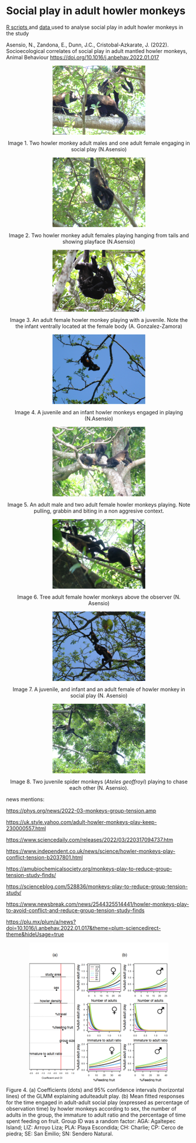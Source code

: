 # Social play in adult howler monkeys

<a href="https://github.com/norberello/social-play-in-adult-howler-monkeys/blob/main/social%20adult%20play%20in%20howler%20monkeys%20study%20RScripts%20.ipynb"> R scripts </a> and <a href="https://github.com/norberello/social-play-in-adult-howler-monkeys/tree/main/data"> data </a> used to analyse social play in adult howler monkeys in the study 

Asensio, N., Zandona, E., Dunn, J.C., Cristobal-Azkarate, J. (2022). Socioecological correlates of social play in adult mantled howler monkeys, Animal Behaviour https://doi.org/10.1016/j.anbehav.2022.01.017

<p align="center">
<img src="figures/two adult males and one adult female playing.png" width="50%" alt="" class="center" align="middle" alt="howler adult monkeys playing">
</center>
<p>    
<p align="center">
Image 1. Two howler monkey adult males and one adult female engaging in social play (N.Asensio)    
</p> 

<p align="center">
<img src="two females playing.JPG" width="50%" alt="" class="center" align="middle" alt="howler adult monkeys playing">
</center>
<p>    
<p align="center">
Image 2. Two howler monkey adult females playing hanging from tails and showing playface (N.Asensio)    
</p> 

<p align="center">
<img src="WhatsApp Image 2022-02-22 at 4.20.11 PM.jpeg" width="50%" alt="" class="center" align="middle" alt="howler adult monkeys playing">
</center>
<p>    
<p align="center">
Image 3. An adult female howler monkey playing with a juvenile. Note the the infant ventrally located at the female body (A. Gonzalez-Zamora)    
</p> 

<p align="center">
<img src="a juvenile and an infant social play.jpg" width="50%" alt="" class="center" align="middle" alt="howler adult monkeys playing">
</center>
<p>    
<p align="center">
Image 4. A juvenile and an infant howler monkeys engaged in playing (N.Asensio)   
</p> 

<p align="center">
<img src="2 adult females one adult male biting pulling.jpg" width="50%" alt="" class="center" align="middle" alt="howler adult monkeys playing">
</center>
<p>    
<p align="center">
Image 5. An adult male and two adult female howler monkeys playing. Note pulling, grabbin and biting in a non aggresive context.   
</p> 

<p align="center">
<img src="tree adult females playing agaltepec island.jpg" width="50%" alt="" class="center" align="middle" alt="howler adult monkeys playing">
</center>
<p>    
<p align="center">
Image 6. Tree adult female howler monkeys above the observer (N. Asensio)     
</p> 

<p align="center">
<img src="Play in albizia 4 copy.JPG" width="50%" alt="" class="center" align="middle" alt="howler adult monkeys playing">
</center>
<p>    
<p align="center">
Image 7. A juvenile, and infant and an adult female of howler monkey in social play (N. Asensio)     
</p> 



<p align="center">
<img src="two juvenile spider monkeys playing.jpg" width="50%" alt="" class="center" align="middle" alt="howler adult monkeys playing">
</center>
<p>    
<p align="center">
    Image 8. Two juvenile spider monkeys (<i>Ateles geoffroyi</i>) playing to chase each other (N. Asensio).     
</p> 

news mentions:</p> 
<https://phys.org/news/2022-03-monkeys-group-tension.amp></p> 
<https://uk.style.yahoo.com/adult-howler-monkeys-play-keep-230000557.html></p> 
<https://www.sciencedaily.com/releases/2022/03/220317094737.htm></p> 
<https://www.independent.co.uk/news/science/howler-monkeys-play-conflict-tension-b2037801.html></p> 
<https://amubiochemicalsociety.org/monkeys-play-to-reduce-group-tension-study-finds/></p> 
<https://scienceblog.com/528836/monkeys-play-to-reduce-group-tension-study/></p> 
<https://www.newsbreak.com/news/2544325514441/howler-monkeys-play-to-avoid-conflict-and-reduce-group-tension-study-finds></p> 
<https://plu.mx/plum/a/news?doi=10.1016/j.anbehav.2022.01.017&theme=plum-sciencedirect-theme&hideUsage=true> 
    

    
<p align="center">
<img src="/figures/figure play and correlates.png" width="75%" alt="" class="center" align="middle" alt="figure play correlates">
</center>

Figure 4. (a) Coefficients (dots) and 95% confidence intervals (horizontal lines) of the GLMM explaining adulteadult play. (b) Mean fitted responses for the time engaged in adult-adult social play (expressed as percentage of observation time) by howler monkeys according to sex, the number of adults in the group, the immature to adult ratio and the percentage of time spent feeding on fruit. Group ID was a random factor: AGA: Agaltepec Island; LIZ: Arroyo Liza; PLA: Playa Escondida; CH: Charlie; CP: Cerco de piedra; SE: San
Emilio; SN: Sendero Natural.
 
